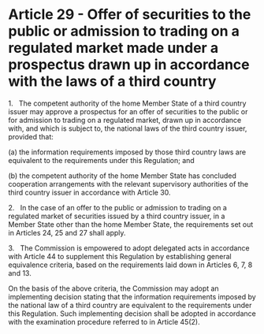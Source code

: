 # Article 29 - Offer of securities to the public or admission to trading on a regulated market made under a prospectus drawn up in accordance with the laws of a third country


1.   The competent authority of the home Member State of a third country issuer may approve a prospectus for an offer of securities to the public or for admission to trading on a regulated market, drawn up in accordance with, and which is subject to, the national laws of the third country issuer, provided that:

(a) the information requirements imposed by those third country laws are equivalent to the requirements under this Regulation; and

(b) the competent authority of the home Member State has concluded cooperation arrangements with the relevant supervisory authorities of the third country issuer in accordance with Article 30.

2.   In the case of an offer to the public or admission to trading on a regulated market of securities issued by a third country issuer, in a Member State other than the home Member State, the requirements set out in Articles 24, 25 and 27 shall apply.

3.   The Commission is empowered to adopt delegated acts in accordance with Article 44 to supplement this Regulation by establishing general equivalence criteria, based on the requirements laid down in Articles 6, 7, 8 and 13.

On the basis of the above criteria, the Commission may adopt an implementing decision stating that the information requirements imposed by the national law of a third country are equivalent to the requirements under this Regulation. Such implementing decision shall be adopted in accordance with the examination procedure referred to in Article 45(2).
